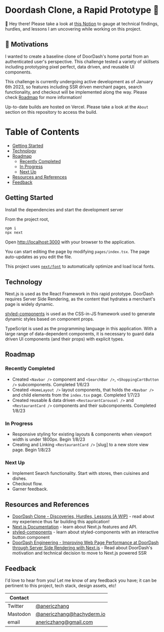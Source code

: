 # Doordash Clone, a Rapid Prototype 👯 

👋 Hey there! Please take a look at [this Notion](https://piquant-dancer-3b9.notion.site/DoorDash-Clone-Discoveries-Hurdles-Lessons-A-WIP-7bd86cff0d764b4c8ff040a84557d361) to gauge at technical findings, hurdles, and lessons I am uncovering while working on this project.

## 🧘 Motivations

I wanted to create a baseline clone of DoorDash's home portal from an authenticated user's perspective. This challenge tested a variety of skillsets including prototyping pixel perfect, data driven, and reusable UI components. 

This challenge is currently undergoing active development as of January 6th 2023, so features including SSR driven merchant pages, search functionality, and checkout will be implemented along the way. Please check [Roadmap](#roadmap) for more information!

Up-to-date builds are hosted on Vercel. Please take a look at the `About` section on this repository to access the build.

# Table of Contents
* [Getting Started](#getting-started)
* [Technology](#technology)
* [Roadmap](#roadmap)
    * [Recently Completed](#recently-completed)
    * [In Progress](#in-progress)
    * [Next Up](#next-up)
* [Resources and References](#resources-and-references)
* [Feedback](#feedback)

## Getting Started

Install the dependencies and start the development server

From the project root,
```bash
npm i
npx next
```

Open [http://localhost:3000](http://localhost:3000) with your browser to the application.

You can start editing the page by modifying `pages/index.tsx`. The page auto-updates as you edit the file.

This project uses [`next/font`](https://nextjs.org/docs/basic-features/font-optimization) to automatically optimize and load local fonts.

## Technology
Next.js is used as the React Framework in this rapid prototype. DoorDash requires Server Side Rendering, as the content that hydrates a merchant's page is widely dynamic. 

[styled-components](https://styled-components.com/) is used as the CSS-in-JS framework used to generate dynamic styles based on component props. 

TypeScript is used as the programming language in this application. With a large range of data-dependent components, it is necessary to guard data driven UI components (and their props) with explicit types. 

## Roadmap

### Recently Completed
* Created `<Navbar />` component and `<SearchBar />`, `<ShoppingCartButton />` subcomponents. Completed 1/6/23
* Created `<HomeLayout />` layout components, that holds the `<Navbar />` and child elements from the `index.tsx` page. Completed 1/7/23
* Created reusable & data driven `<RestaurantCarousel />` and `<RestaurantCard />` components and their subcomponents. Completed 1/8/23

### In Progress
* Responsive styling for existing layouts & components when viewport width is under 1800px. Begin 1/8/23
* Creating and Linking `<RestaurantCard />` [slug] to a new store view page. Begin 1/8/23

### Next Up
* Implement Search functionality. Start with stores, then cuisines and dishes.
* Checkout flow.
* Garner feedback.

## Resources and References

- [DoorDash Clone - Discoveries, Hurdles, Lessons (A WIP)](https://piquant-dancer-3b9.notion.site/DoorDash-Clone-Discoveries-Hurdles-Lessons-A-WIP-7bd86cff0d764b4c8ff040a84557d361) - read about my experience thus far building this application!
- [Next.js Documentation](https://nextjs.org/docs) - learn about Next.js features and API.
- [styled-components](https://styled-components.com/) - learn about styled-components with an interactive button component
- [DoorDash Engineering - Improving Web Page Performance at DoorDash through Server Side Rendering with Next.js](https://doordash.engineering/2022/03/29/improving-web-page-performance-at-doordash-throughserver-side-rendering-with-next-js/) - Read about DoorDash's motivation and technical decision to move to Next.js powered SSR 

## Feedback

I'd love to hear from you! Let me know of any feedback you have; it can be pertinent to this project, tech stack, design assets, etc!


| Contact  |                 |
|----------|----------------------------------------------------------------|
| Twitter  | [@anericzhang](http://twitter.com/anericzhang)                 |
| Mastodon | [@anericzhang@hachyderm.io](https://hachyderm.io/@anericzhang) |
| email    | [anericzhang@gmail.com](mailto:anericzhang@gmail.com)          |